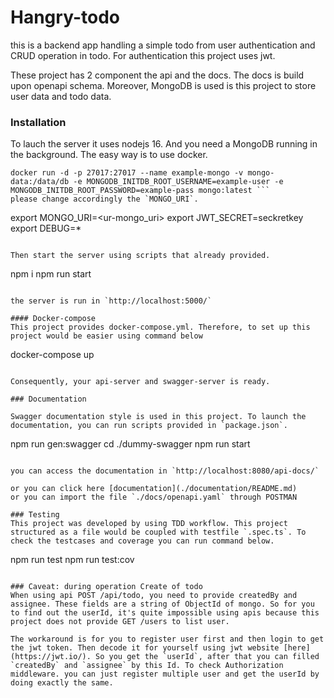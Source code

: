 # Hangry-todo
this is a backend app handling a simple todo from user authentication and CRUD operation in todo. For authentication this project uses jwt.

These project has 2 component the api and the docs. The docs is build upon openapi schema. Moreover, MongoDB is used is this project to store user data and todo data.

### Installation
To lauch the server it uses nodejs 16. And you need a MongoDB running in the background. The easy way is to use docker.
```
docker run -d -p 27017:27017 --name example-mongo -v mongo-data:/data/db -e MONGODB_INITDB_ROOT_USERNAME=example-user -e MONGODB_INITDB_ROOT_PASSWORD=example-pass mongo:latest ```
please change accordingly the `MONGO_URI`.

```
export MONGO_URI=<ur-mongo_uri>
export JWT_SECRET=seckretkey
export DEBUG=*
```

Then start the server using scripts that already provided.

```
  npm i
  npm run start
```

the server is run in `http://localhost:5000/`

#### Docker-compose
This project provides docker-compose.yml. Therefore, to set up this project would be easier using command below

```
docker-compose up
```

Consequently, your api-server and swagger-server is ready.

### Documentation

Swagger documentation style is used in this project. To launch the documentation, you can run scripts provided in `package.json`.

```
npm run gen:swagger
cd ./dummy-swagger
npm run start
```

you can access the documentation in `http://localhost:8080/api-docs/`

or you can click here [documentation](./documentation/README.md)
or you can import the file `./docs/openapi.yaml` through POSTMAN

### Testing
This project was developed by using TDD workflow. This project structured as a file would be coupled with testfile `.spec.ts`. To check the testcases and coverage you can run command below.

```
npm run test
npm run test:cov
```

### Caveat: during operation Create of todo
When using api POST /api/todo, you need to provide createdBy and assignee. These fields are a string of ObjectId of mongo. So for you to find out the userId, it's quite impossible using apis because this project does not provide GET /users to list user.

The workaround is for you to register user first and then login to get the jwt token. Then decode it for yourself using jwt website [here](https://jwt.io/). So you get the `userId`, after that you can filled `createdBy` and `assignee` by this Id. To check Authorization middleware. you can just register multiple user and get the userId by doing exactly the same.

